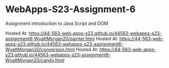 
# WebApps-S23-Assignment-6
Assignment introduction to Java Script and DOM

Hosted At: https://44-563-web-apps-s23.github.io/44563-webapps-s23-assignment6-WyattMorgan20/painter.html
Hosted At: https://44-563-web-apps-s23.github.io/44563-webapps-s23-assignment6-WyattMorgan20/conversion.html
Hosted At: https://44-563-web-apps-s23.github.io/44563-webapps-s23-assignment6-WyattMorgan20/candy.html
